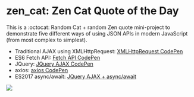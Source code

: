 # zen_cat: Zen Cat Quote of the Day

This is a :octocat: Random Cat + random Zen quote mini-project to demonstrate five different ways of using JSON APIs in modern JavaScript (from most complex to simplest).
* Traditional AJAX using XMLHttpRequest: <a href="https://codepen.io/benjiaming/full/pmrzBq/">XMLHttpRequest CodePen</a>
* ES6 Fetch API: <a href="https://codepen.io/benjiaming/full/joLPzx">Fetch API CodePen</a>
* JQuery: <a href="https://codepen.io/benjiaming/full/QRMjgo">JQuery AJAX CodePen</a>
* axios: <a href="https://codepen.io/benjiaming/full/MdvaLa">axios CodePen</a>
* ES2017 async/await: <a href="https://codepen.io/benjiaming/full/arVaJm">JQuery AJAX + async/await</a>

![](https://cdn2.thecatapi.com/images/5p0.jpg)
